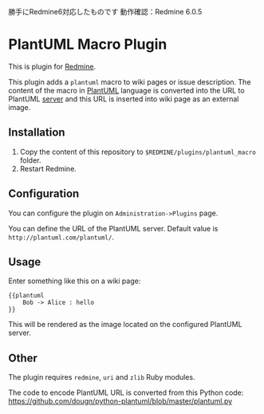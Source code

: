 勝手にRedmine6対応したものです
動作確認：Redmine 6.0.5

PlantUML Macro Plugin
=====================

This is plugin for [Redmine](http://www.redmine.org/).

This plugin adds a `plantuml` macro to wiki pages or issue description.
The content of the macro in [PlantUML](http://plantuml.com/) language is converted into the URL to
PlantUML [server](http://plantuml.com/server.html) and this URL is inserted into wiki page
as an external image.

Installation
------------

1. Copy the content of this repository to `$REDMINE/plugins/plantuml_macro` folder.
2. Restart Redmine.

Configuration
-------------

You can configure the plugin on `Administration->Plugins` page.

You can define the URL of the PlantUML server. Default value is `http://plantuml.com/plantuml/`.

Usage
-----

Enter something like this on a wiki page:

    {{plantuml
        Bob -> Alice : hello
    }}

This will be rendered as the image located on the configured PlantUML server.

Other
-----

The plugin requires `redmine`, `uri` and `zlib` Ruby modules.

The code to encode PlantUML URL is converted from this Python code: https://github.com/dougn/python-plantuml/blob/master/plantuml.py